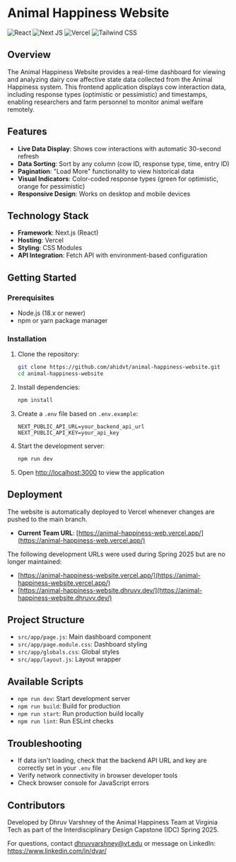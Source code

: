 # Animal Happiness Website

![React](https://img.shields.io/badge/react-%2320232a.svg?style=for-the-badge&logo=react&logoColor=%2361DAFB) ![Next JS](https://img.shields.io/badge/Next-black?style=for-the-badge&logo=next.js&logoColor=white) ![Vercel](https://img.shields.io/badge/vercel-%23000000.svg?style=for-the-badge&logo=vercel&logoColor=white) ![Tailwind CSS](https://img.shields.io/badge/tailwindcss-%2338B2AC.svg?style=for-the-badge&logo=tailwind-css&logoColor=white)

## Overview

The Animal Happiness Website provides a real-time dashboard for viewing and analyzing dairy cow affective state data collected from the Animal Happiness system. This frontend application displays cow interaction data, including response types (optimistic or pessimistic) and timestamps, enabling researchers and farm personnel to monitor animal welfare remotely.

## Features

- **Live Data Display**: Shows cow interactions with automatic 30-second refresh
- **Data Sorting**: Sort by any column (cow ID, response type, time, entry ID)
- **Pagination**: "Load More" functionality to view historical data
- **Visual Indicators**: Color-coded response types (green for optimistic, orange for pessimistic)
- **Responsive Design**: Works on desktop and mobile devices

## Technology Stack

- **Framework**: Next.js (React)
- **Hosting**: Vercel
- **Styling**: CSS Modules
- **API Integration**: Fetch API with environment-based configuration

## Getting Started

### Prerequisites

- Node.js (18.x or newer)
- npm or yarn package manager

### Installation

1. Clone the repository:

   ```bash
   git clone https://github.com/ahidvt/animal-happiness-website.git
   cd animal-happiness-website
   ```

2. Install dependencies:

   ```bash
   npm install
   ```

3. Create a `.env` file based on `.env.example`:

   ```
   NEXT_PUBLIC_API_URL=your_backend_api_url
   NEXT_PUBLIC_API_KEY=your_api_key
   ```

4. Start the development server:

   ```bash
   npm run dev
   ```

5. Open [http://localhost:3000](http://localhost:3000) to view the application

## Deployment

The website is automatically deployed to Vercel whenever changes are pushed to the main branch.

- **Current Team URL**: [https://animal-happiness-web.vercel.app/](https://animal-happiness-web.vercel.app/)

The following development URLs were used during Spring 2025 but are no longer maintained:

- [https://animal-happiness-website.vercel.app/](https://animal-happiness-website.vercel.app/)
- [https://animal-happiness-website.dhruvv.dev/](https://animal-happiness-website.dhruvv.dev/)

## Project Structure

- `src/app/page.js`: Main dashboard component
- `src/app/page.module.css`: Dashboard styling
- `src/app/globals.css`: Global styles
- `src/app/layout.js`: Layout wrapper

## Available Scripts

- `npm run dev`: Start development server
- `npm run build`: Build for production
- `npm run start`: Run production build locally
- `npm run lint`: Run ESLint checks

## Troubleshooting

- If data isn't loading, check that the backend API URL and key are correctly set in your `.env` file
- Verify network connectivity in browser developer tools
- Check browser console for JavaScript errors

## Contributors

Developed by Dhruv Varshney of the Animal Happiness Team at Virginia Tech as part of the Interdisciplinary Design Capstone (IDC) Spring 2025.

For questions, contact dhruvvarshney@vt.edu or message on LinkedIn: https://www.linkedin.com/in/dvar/
